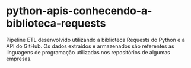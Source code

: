 # python-apis-conhecendo-a-biblioteca-requests
Pipeline ETL desenvolvido utilizando a biblioteca Requests do Python e a API do GitHub. Os dados extraídos e armazenados são referentes as linguagens de programação utilizadas nos repositórios de algumas empresas.
